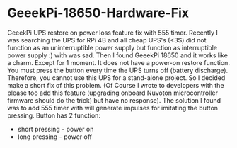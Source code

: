 # GeeekPi-18650-Hardware-Fix
GeeekPi UPS restore on power loss feature fix with 555 timer.
Recently I was searching the UPS for RPi 4B and all cheap UPS's (<3$) did not function as an uninterruptible power supply but function as interruptible power supply :) with was sad.
Then I found GeeekPi 18650 and it works like a charm. Except for 1 moment. It does not have a power-on restore function. You must press the button every time the UPS turns off (battery discharge). Therefore, you cannot use this UPS for a stand-alone project.
So I decided make a short fix of this problem. (Of Course I wrote to developers with the please too add this feature (upgrading onboard Nuvoton microcontroller firmware should do the trick) but have no response). 
The solution I found was to add 555 timer with will generate impulses for imitating the button pressing.
Button has 2 function:
 * short pressing - power on
 * long pressing - power off 
